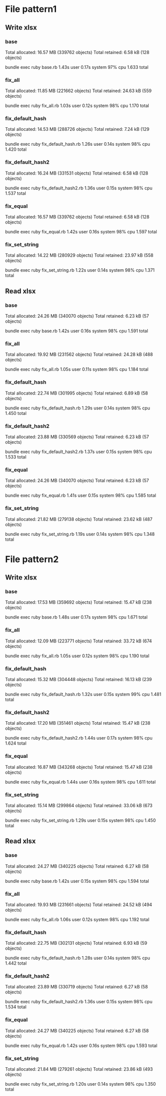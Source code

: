 # File pattern1

## Write xlsx

### base

Total allocated: 16.57 MB (339762 objects)
Total retained:  6.58 kB (128 objects)

bundle exec ruby base.rb  1.43s user 0.17s system 97% cpu 1.633 total

### fix_all

Total allocated: 11.85 MB (221662 objects)
Total retained:  24.63 kB (559 objects)

bundle exec ruby fix_all.rb  1.03s user 0.12s system 98% cpu 1.170 total

### fix_default_hash

Total allocated: 14.53 MB (288726 objects)
Total retained:  7.24 kB (129 objects)

bundle exec ruby fix_default_hash.rb  1.26s user 0.14s system 98% cpu 1.420 total

### fix_default_hash2

Total allocated: 16.24 MB (331531 objects)
Total retained:  6.58 kB (128 objects)

bundle exec ruby fix_default_hash2.rb  1.36s user 0.15s system 98% cpu 1.537 total

### fix_equal

Total allocated: 16.57 MB (339762 objects)
Total retained:  6.58 kB (128 objects)

bundle exec ruby fix_equal.rb  1.42s user 0.16s system 98% cpu 1.597 total

### fix_set_string

Total allocated: 14.22 MB (280929 objects)
Total retained:  23.97 kB (558 objects)

bundle exec ruby fix_set_string.rb  1.22s user 0.14s system 98% cpu 1.371 total

## Read xlsx

### base

Total allocated: 24.26 MB (340070 objects)
Total retained:  6.23 kB (57 objects)

bundle exec ruby base.rb  1.42s user 0.16s system 98% cpu 1.591 total

### fix_all

Total allocated: 19.92 MB (231562 objects)
Total retained:  24.28 kB (488 objects)

bundle exec ruby fix_all.rb  1.05s user 0.11s system 98% cpu 1.184 total

### fix_default_hash

Total allocated: 22.74 MB (301995 objects)
Total retained:  6.89 kB (58 objects)

bundle exec ruby fix_default_hash.rb  1.29s user 0.14s system 98% cpu 1.450 total

### fix_default_hash2

Total allocated: 23.88 MB (330569 objects)
Total retained:  6.23 kB (57 objects)

bundle exec ruby fix_default_hash2.rb  1.37s user 0.15s system 98% cpu 1.533 total

### fix_equal

Total allocated: 24.26 MB (340070 objects)
Total retained:  6.23 kB (57 objects)

bundle exec ruby fix_equal.rb  1.41s user 0.15s system 98% cpu 1.585 total

### fix_set_string

Total allocated: 21.82 MB (279138 objects)
Total retained:  23.62 kB (487 objects)

bundle exec ruby fix_set_string.rb  1.19s user 0.14s system 98% cpu 1.348 total


# File pattern2

## Write xlsx

### base

Total allocated: 17.53 MB (359692 objects)
Total retained:  15.47 kB (238 objects)

bundle exec ruby base.rb  1.48s user 0.17s system 98% cpu 1.671 total

### fix_all

Total allocated: 12.09 MB (223771 objects)
Total retained:  33.72 kB (674 objects)

bundle exec ruby fix_all.rb  1.05s user 0.12s system 98% cpu 1.190 total

### fix_default_hash

Total allocated: 15.32 MB (304448 objects)
Total retained:  16.13 kB (239 objects)

bundle exec ruby fix_default_hash.rb  1.32s user 0.15s system 99% cpu 1.481 total

### fix_default_hash2

Total allocated: 17.20 MB (351461 objects)
Total retained:  15.47 kB (238 objects)

bundle exec ruby fix_default_hash2.rb  1.44s user 0.17s system 98% cpu 1.624 total

### fix_equal

Total allocated: 16.87 MB (343268 objects)
Total retained:  15.47 kB (238 objects)

bundle exec ruby fix_equal.rb  1.44s user 0.16s system 98% cpu 1.611 total

### fix_set_string

Total allocated: 15.14 MB (299864 objects)
Total retained:  33.06 kB (673 objects)

bundle exec ruby fix_set_string.rb  1.29s user 0.15s system 98% cpu 1.450 total

## Read xlsx

### base

Total allocated: 24.27 MB (340225 objects)
Total retained:  6.27 kB (58 objects)

bundle exec ruby base.rb  1.42s user 0.15s system 98% cpu 1.594 total

### fix_all

Total allocated: 19.93 MB (231661 objects)
Total retained:  24.52 kB (494 objects)

bundle exec ruby fix_all.rb  1.06s user 0.12s system 98% cpu 1.192 total

### fix_default_hash

Total allocated: 22.75 MB (302131 objects)
Total retained:  6.93 kB (59 objects)

bundle exec ruby fix_default_hash.rb  1.28s user 0.14s system 98% cpu 1.442 total

### fix_default_hash2

Total allocated: 23.89 MB (330719 objects)
Total retained:  6.27 kB (58 objects)

bundle exec ruby fix_default_hash2.rb  1.36s user 0.15s system 98% cpu 1.534 total

### fix_equal

Total allocated: 24.27 MB (340225 objects)
Total retained:  6.27 kB (58 objects)

bundle exec ruby fix_equal.rb  1.42s user 0.16s system 98% cpu 1.593 total

### fix_set_string

Total allocated: 21.84 MB (279261 objects)
Total retained:  23.86 kB (493 objects)

bundle exec ruby fix_set_string.rb  1.20s user 0.14s system 98% cpu 1.350 total
